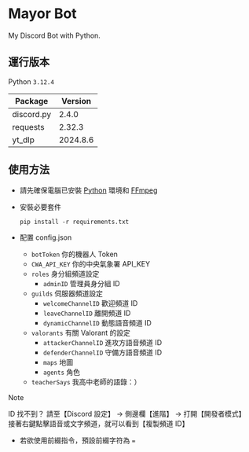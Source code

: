 # Mayor Bot

My Discord Bot with Python.

## 運行版本

Python `3.12.4`

| Package    | Version  |
| ---------- | -------- |
| discord.py | 2.4.0    |
| requests   | 2.32.3   |
| yt_dlp     | 2024.8.6 |

## 使用方法

- 請先確保電腦已安裝 [Python](https://www.python.org) 環境和 [FFmpeg](https://www.ffmpeg.org)
- 安裝必要套件
  ```shell
  pip install -r requirements.txt
  ```

- 配置 config.json
  - `botToken` 你的機器人 Token
  - `CWA_API_KEY` 你的中央氣象署 API_KEY
  - `roles` 身分組頻道設定
    - `adminID` 管理員身分組 ID
  - `guilds` 伺服器頻道設定
    - `welcomeChannelID` 歡迎頻道 ID
    - `leaveChannelID` 離開頻道 ID
    - `dynamicChannelID` 動態語音頻道 ID
  - `valorants` 有關 Valorant 的設定
    - `attackerChannelID` 進攻方語音頻道 ID
    - `defenderChannelID` 守備方語音頻道 ID
    - `maps` 地圖
    - `agents` 角色
  - `teacherSays` 我高中老師的語錄：）

> [!NOTE]
> ID 找不到？
> 請至【Discord 設定】 -> 側邊欄【進階】 -> 打開【開發者模式】</br>
> 接著右鍵點擊語音或文字頻道，就可以看到【複製頻道 ID】

- 若欲使用前綴指令，預設前綴字符為 `=`